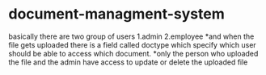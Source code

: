 # document-managment-system
basically there are two group of users
1.admin
2.employee
*and when the file gets uploaded there is a field called doctype which specify which user should be able to access which document.
*only the person who uploaded the file and the admin have access to update or delete the uploaded file
